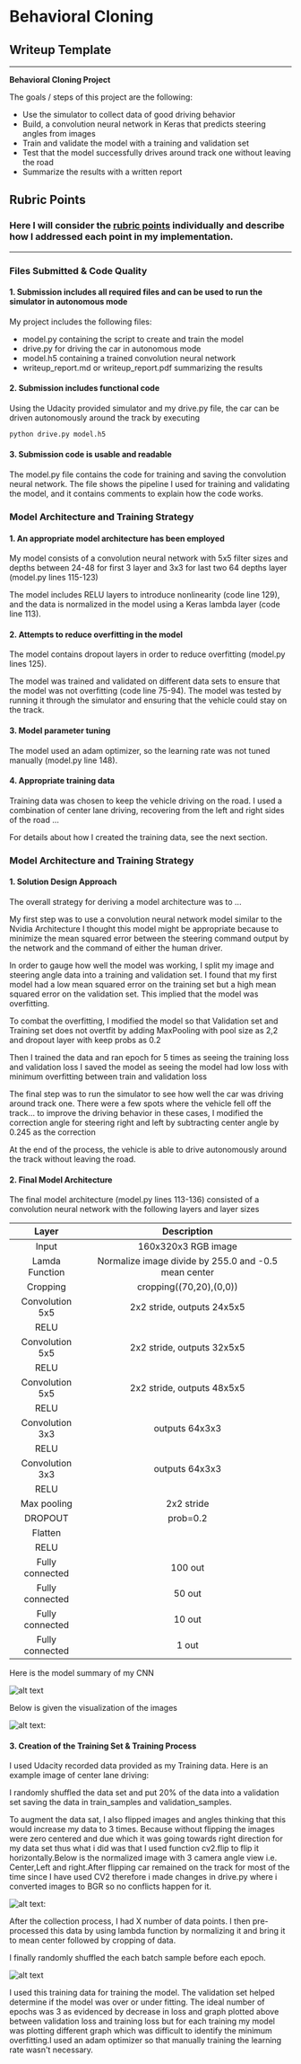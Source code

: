 
# **Behavioral Cloning** 

## Writeup Template

---

**Behavioral Cloning Project**

The goals / steps of this project are the following:
* Use the simulator to collect data of good driving behavior
* Build, a convolution neural network in Keras that predicts steering angles from images
* Train and validate the model with a training and validation set
* Test that the model successfully drives around track one without leaving the road
* Summarize the results with a written report


[//]: # (Image References)

[image1]: ./WorkFlow.JPG "Model Visualization"
[image2]: ./Images.JPG "Grayscaling"
[image5]: ./model_summary.JPG "Model Summary"
[image7]: ./Mean_Square_model.JPG "Mean_Square_Model"

## Rubric Points
### Here I will consider the [rubric points](https://review.udacity.com/#!/rubrics/432/view) individually and describe how I addressed each point in my implementation.  

---
### Files Submitted & Code Quality

#### 1. Submission includes all required files and can be used to run the simulator in autonomous mode

My project includes the following files:
* model.py containing the script to create and train the model
* drive.py for driving the car in autonomous mode
* model.h5 containing a trained convolution neural network 
* writeup_report.md or writeup_report.pdf summarizing the results

#### 2. Submission includes functional code
Using the Udacity provided simulator and my drive.py file, the car can be driven autonomously around the track by executing 
```sh
python drive.py model.h5
```

#### 3. Submission code is usable and readable

The model.py file contains the code for training and saving the convolution neural network. The file shows the pipeline I used for training and validating the model, and it contains comments to explain how the code works.

### Model Architecture and Training Strategy

#### 1. An appropriate model architecture has been employed

My model consists of a convolution neural network with 5x5 filter sizes and depths between 24-48 for first 3 layer and 3x3 for last two 64 depths layer (model.py lines 115-123) 

The model includes RELU layers to introduce nonlinearity (code line 129), and the data is normalized in the model using a Keras lambda layer (code line 113). 

#### 2. Attempts to reduce overfitting in the model

The model contains dropout layers in order to reduce overfitting (model.py lines 125). 

The model was trained and validated on different data sets to ensure that the model was not overfitting (code line 75-94). The model was tested by running it through the simulator and ensuring that the vehicle could stay on the track.

#### 3. Model parameter tuning

The model used an adam optimizer, so the learning rate was not tuned manually (model.py line 148).

#### 4. Appropriate training data

Training data was chosen to keep the vehicle driving on the road. I used a combination of center lane driving, recovering from the left and right sides of the road ... 

For details about how I created the training data, see the next section. 

### Model Architecture and Training Strategy

#### 1. Solution Design Approach

The overall strategy for deriving a model architecture was to ...

My first step was to use a convolution neural network model similar to the Nvidia Architecture I thought this model might be appropriate because to minimize the mean squared error between the steering command output by the network and the command of either the human driver.

In order to gauge how well the model was working, I split my image and steering angle data into a training and validation set. I found that my first model had a low mean squared error on the training set but a high mean squared error on the validation set. This implied that the model was overfitting. 

To combat the overfitting, I modified the model so that Validation set and Training set does not overtfit by adding MaxPooling with pool size as 2,2 and dropout layer with keep probs as 0.2

Then I trained the data and ran epoch for 5 times as seeing the training loss and validation loss I saved the model as seeing the model had low loss with minimum overfitting between train and validation loss 

The final step was to run the simulator to see how well the car was driving around track one. There were a few spots where the vehicle fell off the track... to improve the driving behavior in these cases, I modified the correction angle for steering right and left by subtracting center angle by 0.245 as the correction

At the end of the process, the vehicle is able to drive autonomously around the track without leaving the road.

#### 2. Final Model Architecture

The final model architecture (model.py lines 113-136) consisted of a convolution neural network with the following layers and layer sizes 

| Layer         		|     Description	        					| 
|:---------------------:|:---------------------------------------------:| 
| Input         		| 160x320x3 RGB image   							|
| Lamda Function                      | Normalize image divide by 255.0 and -0.5 mean center |
| Cropping          |  cropping((70,20),(0,0)) |
| Convolution 5x5     	| 2x2 stride,  outputs 24x5x5 |
| RELU					|												|
| Convolution 5x5     	| 2x2 stride,  outputs 32x5x5 |
| RELU					|												|
| Convolution 5x5     	| 2x2 stride,  outputs 48x5x5 |
| RELU					|												|
| Convolution 3x3     	|   outputs 64x3x3 |
| RELU					|												|
| Convolution 3x3     	| outputs 64x3x3 |
| RELU					|												|
| Max pooling	      	| 2x2 stride  				|
| DROPOUT				|	prob=0.2					|
| Flatten                      |
| RELU					|												|
|	Fully connected					|				 100	out							|
|	Fully connected					|				50 out							|
|	Fully connected					|				10 out							|
|	Fully connected					|				1 out							|

Here is the model summary of my CNN

![alt text][image5]

Below is given the visualization of the images

![alt text][image1]:


#### 3. Creation of the Training Set & Training Process

I used Udacity recorded data provided as my Training data. Here is an example image of center lane driving:

I randomly shuffled the data set and put 20% of the data into a validation set saving the data in train_samples and validation_samples. 

To augment the data sat, I also flipped images and angles thinking that this would increase my data to 3 times.
Because without flipping the images were zero centered and due which it was going towards right direction for my data set thus what i did was that I used function cv2.flip to flip it horizontally.Below is the normalized image with 3 camera angle view i.e. Center,Left and right.After flipping car remained on the track for most of the time since I have used CV2 therefore i made changes in drive.py where i converted images to BGR so no conflicts happen for it.

![alt text][image2]:


After the collection process, I had X number of data points. I then  pre-processed this data by using lambda function by normalizing it and bring it to mean center followed by cropping of data.

I finally randomly shuffled the each batch sample before each epoch.


![alt text][image7]

I used this training data for training the model. The validation set helped determine if the model was over or under fitting. The ideal number of epochs was 3 as evidenced by decrease in loss and graph plotted above between validation loss and training loss but for each training my model was plotting different graph which was difficult to identify the minimum overfitting.I used an adam optimizer so that manually training the learning rate wasn't necessary.
